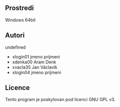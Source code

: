 Prostredi
---------

Windows 64bit

Autori
------

undefined
- xlogin01 jmeno prijmeni 
- xdenka00 Aram Denk 
- xvacla35 Jan Václavík 
- xlogin04 jmeno prijmeni 

Licence
-------

Tento program je poskytovan pod licenci GNU GPL v3.
